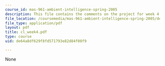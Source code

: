 ```yaml
---
course_id: mas-961-ambient-intelligence-spring-2005
description: This file contains the comments on the project for week 4 by the student.
file_location: /coursemedia/mas-961-ambient-intelligence-spring-2005/de64a8df629f8fd571793e82d84f08f9_cl_week4.pdf
file_type: application/pdf
layout: pdf
title: cl_week4.pdf
type: course
uid: de64a8df629f8fd571793e82d84f08f9

---
```

None